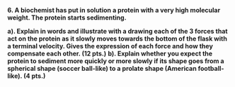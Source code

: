 **6. A biochemist has put in solution a protein with a very high molecular weight. The protein starts sedimenting.**

**a). Explain in words and illustrate with a drawing each of the 3 forces that act on the protein as it slowly moves towards the bottom of the flask with a terminal velocity. Gives the expression of each force and how they compensate each other. (12 pts.)**
**b). Explain whether you expect the protein to sediment more quickly or more slowly if its shape goes from a spherical shape (soccer ball-like) to a prolate shape (American football-like). (4 pts.)**
